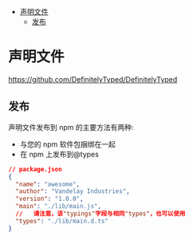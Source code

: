 <!-- TOC -->

- [声明文件](#声明文件)
    - [发布](#发布)

<!-- /TOC -->

# 声明文件

https://github.com/DefinitelyTyped/DefinitelyTyped

## 发布

声明文件发布到 npm 的主要方法有两种:

- 与您的 npm 软件包捆绑在一起
- 在 npm 上发布到@types

```json
// package.json
{
  "name": "awesome",
  "author": "Vandelay Industries",
  "version": "1.0.0",
  "main": "./lib/main.js",
  //   请注意，该"typings"字段与相同"types"，也可以使用
  "types": "./lib/main.d.ts"
}
```
